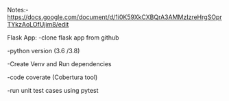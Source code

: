 Notes:- 
https://docs.google.com/document/d/1i0K59XkCXBQrA3AMMzIzreHrgSOprTYkzAoLOfUjim8/edit


Flask App:
-clone flask app from github 

-python version (3.6 /3.8)

-Create Venv and Run dependencies

-code coverate (Cobertura tool)

-run unit test cases using pytest 






